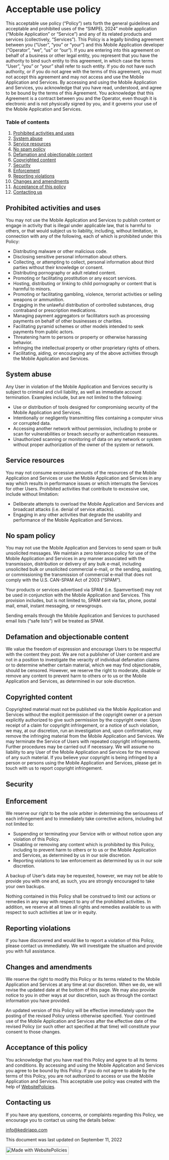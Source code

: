 <h1>Acceptable use policy</h1>
<p>This acceptable use policy (&#8220;Policy&#8221;) sets forth the general guidelines and acceptable and prohibited uses of the &#8220;SIMPEL 2024&#8221; mobile application (&#8220;Mobile Application&#8221; or &#8220;Service&#8221;) and any of its related products and services (collectively, &#8220;Services&#8221;). This Policy is a legally binding agreement between you (&#8220;User&#8221;, &#8220;you&#8221; or &#8220;your&#8221;) and this Mobile Application developer (&#8220;Operator&#8221;, &#8220;we&#8221;, &#8220;us&#8221; or &#8220;our&#8221;). If you are entering into this agreement on behalf of a business or other legal entity, you represent that you have the authority to bind such entity to this agreement, in which case the terms &#8220;User&#8221;, &#8220;you&#8221; or &#8220;your&#8221; shall refer to such entity. If you do not have such authority, or if you do not agree with the terms of this agreement, you must not accept this agreement and may not access and use the Mobile Application and Services. By accessing and using the Mobile Application and Services, you acknowledge that you have read, understood, and agree to be bound by the terms of this Agreement. You acknowledge that this Agreement is a contract between you and the Operator, even though it is electronic and is not physically signed by you, and it governs your use of the Mobile Application and Services.</p>
<div class="wpembed-index"><h3>Table of contents</h3><ol class="wpembed-index"><li><a href="#prohibited-activities-and-uses">Prohibited activities and uses</a></li><li><a href="#system-abuse">System abuse</a></li><li><a href="#service-resources">Service resources</a></li><li><a href="#no-spam-policy">No spam policy</a></li><li><a href="#defamation-and-objectionable-content">Defamation and objectionable content</a></li><li><a href="#copyrighted-content">Copyrighted content</a></li><li><a href="#security">Security</a></li><li><a href="#enforcement">Enforcement</a></li><li><a href="#reporting-violations">Reporting violations</a></li><li><a href="#changes-and-amendments">Changes and amendments</a></li><li><a href="#acceptance-of-this-policy">Acceptance of this policy</a></li><li><a href="#contacting-us">Contacting us</a></li></ol></div><h2 id="prohibited-activities-and-uses">Prohibited activities and uses</h2>
<p>You may not use the Mobile Application and Services to publish content or engage in activity that is illegal under applicable law, that is harmful to others, or that would subject us to liability, including, without limitation, in connection with any of the following, each of which is prohibited under this Policy:</p>
<ul>
<li>Distributing malware or other malicious code.</li>
<li>Disclosing sensitive personal information about others.</li>
<li>Collecting, or attempting to collect, personal information about third parties without their knowledge or consent.</li>
<li>Distributing pornography or adult related content.</li>
<li>Promoting or facilitating prostitution or any escort services.</li>
<li>Hosting, distributing or linking to child pornography or content that is harmful to minors.</li>
<li>Promoting or facilitating gambling, violence, terrorist activities or selling weapons or ammunition.</li>
<li>Engaging in the unlawful distribution of controlled substances, drug contraband or prescription medications.</li>
<li>Managing payment aggregators or facilitators such as processing payments on behalf of other businesses or charities.</li>
<li>Facilitating pyramid schemes or other models intended to seek payments from public actors.</li>
<li>Threatening harm to persons or property or otherwise harassing behavior.</li>
<li>Infringing the intellectual property or other proprietary rights of others.</li>
<li>Facilitating, aiding, or encouraging any of the above activities through the Mobile Application and Services.</li>
</ul>
<h2 id="system-abuse">System abuse</h2>
<p>Any User in violation of the Mobile Application and Services security is subject to criminal and civil liability, as well as immediate account termination. Examples include, but are not limited to the following:</p>
<ul>
<li>Use or distribution of tools designed for compromising security of the Mobile Application and Services.</li>
<li>Intentionally or negligently transmitting files containing a computer virus or corrupted data.</li>
<li>Accessing another network without permission, including to probe or scan for vulnerabilities or breach security or authentication measures.</li>
<li>Unauthorized scanning or monitoring of data on any network or system without proper authorization of the owner of the system or network.</li>
</ul>
<h2 id="service-resources">Service resources</h2>
<p>You may not consume excessive amounts of the resources of the Mobile Application and Services or use the Mobile Application and Services in any way which results in performance issues or which interrupts the Services for other Users. Prohibited activities that contribute to excessive use, include without limitation:</p>
<ul>
<li>Deliberate attempts to overload the Mobile Application and Services and broadcast attacks (i.e. denial of service attacks).</li>
<li>Engaging in any other activities that degrade the usability and performance of the Mobile Application and Services.</li>
</ul>
<h2 id="no-spam-policy">No spam policy</h2>
<p>You may not use the Mobile Application and Services to send spam or bulk unsolicited messages. We maintain a zero tolerance policy for use of the Mobile Application and Services in any manner associated with the transmission, distribution or delivery of any bulk e-mail, including unsolicited bulk or unsolicited commercial e-mail, or the sending, assisting, or commissioning the transmission of commercial e-mail that does not comply with the U.S. CAN-SPAM Act of 2003 (&#8220;SPAM&#8221;).</p>
<p>Your products or services advertised via SPAM (i.e. Spamvertised) may not be used in conjunction with the Mobile Application and Services. This provision includes, but is not limited to, SPAM sent via fax, phone, postal mail, email, instant messaging, or newsgroups.</p>
<p>Sending emails through the Mobile Application and Services to purchased email lists (&#8220;safe lists&#8221;) will be treated as SPAM.</p>
<h2 id="defamation-and-objectionable-content">Defamation and objectionable content</h2>
<p>We value the freedom of expression and encourage Users to be respectful with the content they post. We are not a publisher of User content and are not in a position to investigate the veracity of individual defamation claims or to determine whether certain material, which we may find objectionable, should be censored. However, we reserve the right to moderate, disable or remove any content to prevent harm to others or to us or the Mobile Application and Services, as determined in our sole discretion.</p>
<h2 id="copyrighted-content">Copyrighted content</h2>
<p>Copyrighted material must not be published via the Mobile Application and Services without the explicit permission of the copyright owner or a person explicitly authorized to give such permission by the copyright owner. Upon receipt of a claim for copyright infringement, or a notice of such violation, we may, at our discretion, run an investigation and, upon confirmation, may remove the infringing material from the Mobile Application and Services. We may terminate the Service of Users with repeated copyright infringements. Further procedures may be carried out if necessary. We will assume no liability to any User of the Mobile Application and Services for the removal of any such material. If you believe your copyright is being infringed by a person or persons using the Mobile Application and Services, please get in touch with us to report copyright infringement.</p>
<h2 id="security">Security</h2>
<h2 id="enforcement">Enforcement</h2>
<p>We reserve our right to be the sole arbiter in determining the seriousness of each infringement and to immediately take corrective actions, including but not limited to:</p>
<ul>
<li>Suspending or terminating your Service with or without notice upon any violation of this Policy.</li>
<li>Disabling or removing any content which is prohibited by this Policy, including to prevent harm to others or to us or the Mobile Application and Services, as determined by us in our sole discretion.</li>
<li>Reporting violations to law enforcement as determined by us in our sole discretion.</li>
</ul>
<p>A backup of User&#8217;s data may be requested, however, we may not be able to provide you with one and, as such, you are strongly encouraged to take your own backups.</p>
<p>Nothing contained in this Policy shall be construed to limit our actions or remedies in any way with respect to any of the prohibited activities. In addition, we reserve at all times all rights and remedies available to us with respect to such activities at law or in equity.</p>
<h2 id="reporting-violations">Reporting violations</h2>
<p>If you have discovered and would like to report a violation of this Policy, please contact us immediately. We will investigate the situation and provide you with full assistance.</p>
<h2 id="changes-and-amendments">Changes and amendments</h2>
<p>We reserve the right to modify this Policy or its terms related to the Mobile Application and Services at any time at our discretion. When we do, we will revise the updated date at the bottom of this page. We may also provide notice to you in other ways at our discretion, such as through the contact information you have provided.</p>
<p>An updated version of this Policy will be effective immediately upon the posting of the revised Policy unless otherwise specified. Your continued use of the Mobile Application and Services after the effective date of the revised Policy (or such other act specified at that time) will constitute your consent to those changes.</p>
<h2 id="acceptance-of-this-policy">Acceptance of this policy</h2>
<p>You acknowledge that you have read this Policy and agree to all its terms and conditions. By accessing and using the Mobile Application and Services you agree to be bound by this Policy. If you do not agree to abide by the terms of this Policy, you are not authorized to access or use the Mobile Application and Services. This acceptable use policy was created with the help of <a href="https://www.websitepolicies.com" target="_blank" rel="nofollow">WebsitePolicies</a>.</p>
<h2 id="contacting-us">Contacting us</h2>
<p>If you have any questions, concerns, or complaints regarding this Policy, we encourage you to contact us using the details below:</p>
<p><a href="&#109;&#097;&#105;&#108;&#116;&#111;&#058;&#105;n&#102;&#111;&#64;ke&#100;&#105;&#114;&#105;&#97;p&#112;.c&#111;m">info&#64;&#107;e&#100;&#105;r&#105;a&#112;p.c&#111;m</a></p>
<p>This document was last updated on September 11, 2022</p>
<p class="madewith"><a href="https://www.websitepolicies.com/?via=madewithbadge" target="_blank" rel="nofollow"><img width="200" height="25" alt="Made with WebsitePolicies" src="https://cdn.websitepolicies.io/img/badge.png" srcset="https://cdn.websitepolicies.io/img/badge_2x.png 2x"></a></p>